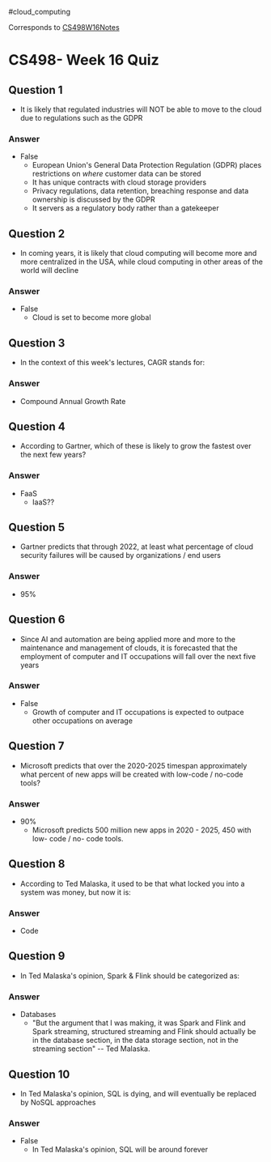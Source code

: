 #cloud_computing 

Corresponds to [CS498W16Notes](../../W16/CS498W16Notes.md)

# CS498- Week 16 Quiz

## Question 1

- It is likely that regulated industries will NOT be able to move to the cloud due to regulations such as the GDPR

### Answer

- False
	- European Union's General Data Protection Regulation (GDPR) places restrictions on *where* customer data can be stored
	- It has unique contracts with cloud storage providers
	- Privacy regulations, data retention, breaching response and data ownership is discussed by the GDPR
	- It servers as a regulatory body rather than a gatekeeper

## Question 2

- In coming years, it is likely that cloud computing will become more and more centralized in the USA, while cloud computing in other areas of the world will decline

### Answer

- False
	- Cloud is set to become more global

## Question 3

- In the context of this week's lectures, CAGR stands for:

### Answer

- Compound Annual Growth Rate

## Question 4

- According to Gartner, which of these is likely to grow the fastest over the next few years?

### Answer

- FaaS
	- IaaS??

## Question 5

- Gartner predicts that through 2022, at least what percentage of cloud security failures will be caused by organizations / end users

### Answer

- 95% 

## Question 6

- Since AI and automation are being applied more and more to the maintenance and management of clouds, it is forecasted that the employment of computer and IT occupations will fall over the next five years

### Answer

- False
	- Growth of computer and IT occupations is expected to outpace other occupations on average

## Question 7

- Microsoft predicts that over the 2020-2025 timespan approximately what percent of new apps will be created with low-code / no-code tools?

### Answer

- 90%
	- Microsoft predicts 500 million new apps in 2020 - 2025, 450 with low- code / no- code tools.

## Question 8

- According to Ted Malaska, it used to be that what locked you into a system was money, but now it is:

### Answer

- Code

## Question 9

- In Ted Malaska's opinion, Spark & Flink should be categorized as:

### Answer

- Databases
	- "But the argument that I was making, it was Spark and Flink and Spark streaming, structured streaming and Flink should actually be in the database section, in the data storage section, not in the streaming section" -- Ted Malaska.

## Question 10

- In Ted Malaska's opinion, SQL is dying, and will eventually be replaced by NoSQL approaches

### Answer

- False
	- In Ted Malaska's opinion, SQL will be around forever

